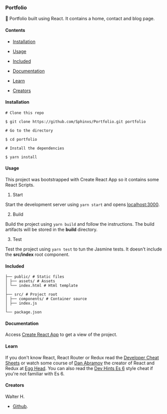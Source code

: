 ### Portfolio

:steam_locomotive: Portfolio built using React. It contains a home, contact and blog page.

#### Contents

- [Installation](#Installation)

- [Usage](#Usage)

- [Included](#Included)

- [Documentation](#Documentation)

- [Learn](#Learn)

- [Creators](Creators)

#### Installation

```shell
# Clone this repo

$ git clone https://github.com/Sphinxs/Portfolio.git portfolio

# Go to the directory

$ cd portfolio

# Install the dependencies

$ yarn install
```

#### Usage

This project was bootstrapped with Create React App so it contains some React Scripts.

1. Start

Start the development server using `yarn start` and opens [localhost:3000](http://localhost:3000/).

2. Build

Build the project using `yarn build` and follow the instructions. The build artifacts will be stored in the **build** directory.

3. Test

Test the project using `yarn test` to tun the Jasmine tests. It doesn't include the **src/index** root component.

#### Included

```
├── public/ # Static files
│ ├── assets/ # Assets
│ └── index.html # Html template
│
├── src/ # Project root
│ ├── components/ # Container source
│ ├── index.js
│
└── package.json
```

#### Documentation

Access [Create React App](https://github.com/facebook/create-react-app/blob/master/packages/react-scripts/template/README.md) to get a view of the project.

#### Learn

If you don't know React, React Router or Redux read the [Developer Cheat Sheets](http://www.developer-cheatsheets.com/react-router) or watch some course of [Dan Abramov](https://github.com/gaearon) the creator of React and Redux at [Egg Head](https://egghead.io/instructors/dan-abramov). You can also read the [Dev Hints Es 6](https://devhints.io/es6) style cheat if you're not familiar with Es 6.

#### Creators

Walter H.

- [Github](https://github.com/Sphinxs).
